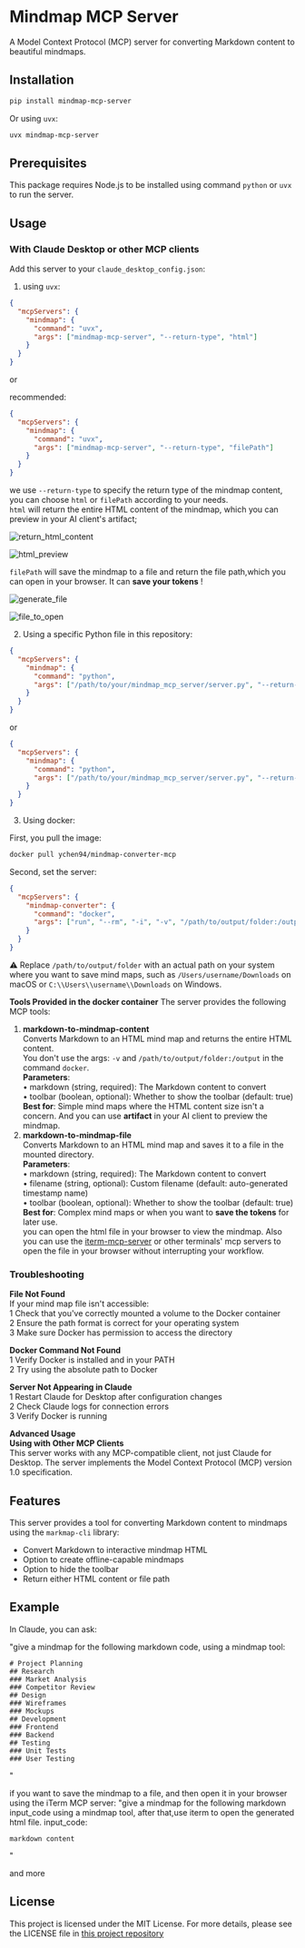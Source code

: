# Mindmap MCP Server

A Model Context Protocol (MCP) server for converting Markdown content to beautiful mindmaps.

## Installation

```bash
pip install mindmap-mcp-server
```

Or using `uvx`:

```bash
uvx mindmap-mcp-server
```

## Prerequisites

This package requires Node.js to be installed  using command `python` or `uvx` to run the server.



## Usage

### With Claude Desktop or other MCP clients

Add this server to your `claude_desktop_config.json`:

1. using `uvx`:

```json
{
  "mcpServers": {
    "mindmap": {
      "command": "uvx",
      "args": ["mindmap-mcp-server", "--return-type", "html"]
    }
  }
}
```

or  

recommended:

```json
{
  "mcpServers": {
    "mindmap": {
      "command": "uvx",
      "args": ["mindmap-mcp-server", "--return-type", "filePath"]
    }
  }
}
```

we use `--return-type` to specify the return type of the mindmap content, you can choose `html` or `filePath` according to your needs.   
`html` will return the entire HTML content of the mindmap, which you can preview in your AI client's artifact; 

![return_html_content](https://raw.githubusercontent.com/YuChenSSR/pics/master/imgs/2025-03-20/qAEimhwZJDQ3NBLs.png)

![html_preview](https://raw.githubusercontent.com/YuChenSSR/pics/master/imgs/2025-03-20/yZKwbaMcY7lLdKua.png)

`filePath` will save the mindmap to a file and return the file path,which you can open in your browser. It can **save your tokens** !

![generate_file](https://raw.githubusercontent.com/YuChenSSR/pics/master/imgs/2025-03-20/WDqlWhsoiAYpLmBF.png)

![file_to_open](https://raw.githubusercontent.com/YuChenSSR/pics/master/imgs/2025-03-20/jfRIDc5mfvNtKykC.png) 

2. Using a specific Python file in this repository:


```json
{
  "mcpServers": {
    "mindmap": {
      "command": "python",
      "args": ["/path/to/your/mindmap_mcp_server/server.py", "--return-type", "html"]
    }
  }
}
```
  
or   

```json
{
  "mcpServers": {
    "mindmap": {
      "command": "python",
      "args": ["/path/to/your/mindmap_mcp_server/server.py", "--return-type", "filePath"]
    }
  }
}
```



3. Using docker:

First, you pull the image:

```bash
docker pull ychen94/mindmap-converter-mcp
```

Second, set the server:

```json
{
  "mcpServers": {
    "mindmap-converter": {
      "command": "docker",
      "args": ["run", "--rm", "-i", "-v", "/path/to/output/folder:/output", "ychen94/mindmap-converter-mcp:latest"]
    }
  }
}
```
⚠️ Replace `/path/to/output/folder` with an actual path on your system where you want to save mind maps, such as `/Users/username/Downloads` on macOS or `C:\\Users\\username\\Downloads` on Windows.

**Tools Provided in the docker container**
The server provides the following MCP tools:
1. **markdown-to-mindmap-content**  
Converts Markdown to an HTML mind map and returns the entire HTML content.  
You don't use the args: `-v` and `/path/to/output/folder:/output` in the command `docker`.  
**Parameters**:   
	•	markdown (string, required): The Markdown content to convert  
	•	toolbar (boolean, optional): Whether to show the toolbar (default: true)  
**Best for**: Simple mind maps where the HTML content size isn't a concern. And you can use **artifact** in your AI client to preview the mindmap.  
2. **markdown-to-mindmap-file**  
Converts Markdown to an HTML mind map and saves it to a file in the mounted directory.  
**Parameters**:  
	•	markdown (string, required): The Markdown content to convert  
	•	filename (string, optional): Custom filename (default: auto-generated timestamp name)  
	•	toolbar (boolean, optional): Whether to show the toolbar (default: true)  
**Best for**: Complex mind maps or when you want to **save the tokens** for later use.  
you can open the html file in your browser to view the mindmap. Also you can use the [iterm-mcp-server](https://github.com/ferrislucas/iterm-mcp) or other terminals' mcp servers to open the file in your browser without interrupting your workflow.  

### Troubleshooting 

**File Not Found**  
If your mind map file isn't accessible:  
	1	Check that you've correctly mounted a volume to the Docker container  
	2	Ensure the path format is correct for your operating system  
	3	Make sure Docker has permission to access the directory  
 
**Docker Command Not Found**  
	1	Verify Docker is installed and in your PATH  
	2	Try using the absolute path to Docker  
 
**Server Not Appearing in Claude**  
	1	Restart Claude for Desktop after configuration changes  
	2	Check Claude logs for connection errors  
	3	Verify Docker is running  

**Advanced Usage  
Using with Other MCP Clients**  
This server works with any MCP-compatible client, not just Claude for Desktop. The server implements the Model Context Protocol (MCP) version 1.0 specification.  

## Features  

This server provides a tool for converting Markdown content to mindmaps using the `markmap-cli` library:  

- Convert Markdown to interactive mindmap HTML  
- Option to create offline-capable mindmaps  
- Option to hide the toolbar  
- Return either HTML content or file path  

## Example  

In Claude, you can ask:

"give a mindmap for the following markdown code, using a mindmap tool:
```
# Project Planning
## Research
### Market Analysis
### Competitor Review
## Design
### Wireframes
### Mockups
## Development
### Frontend
### Backend
## Testing
### Unit Tests
### User Testing
```
"

if you want to save the mindmap to a file, and then open it in your browser using the iTerm MCP server:
"give a mindmap for the following markdown input_code using a mindmap tool,
after that,use iterm to open the generated html file.
input_code:
```
markdown content
```
"

and more 


## License

This project is licensed under the MIT License.
For more details, please see the LICENSE file in [this project repository](https://github.com/YuChenSSR/mindmap-mcp-server)  
